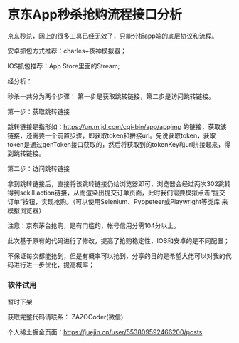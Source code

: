# 京东App秒杀抢购流程接口分析

京东秒杀，网上的很多工具已经无效了，只能分析app端的底层协议和流程。

安卓抓包方式推荐：charles+夜神模拟器；

IOS抓包推荐：App Store里面的Stream;

经分析：

秒杀一共分为两个步骤： 第一步是获取跳转链接，第二步是访问跳转链接。

第一步：获取跳转链接

跳转链接是指形如：https://un.m.jd.com/cgi-bin/app/appjmp 的链接，获取该链接，还需要一个前置步骤，即获取token和拼接url。先说获取token，获取token是通过genToken接口获取的，然后将获取到的tokenKey和url拼接起来，得到跳转链接。

第二步：访问跳转链接

拿到跳转链接后，直接将该跳转链接仍给浏览器即可，浏览器会经过两次302跳转得到sekill.action链接，从而渲染出提交订单页面，此时我们需要模拟点击“提交订单”按钮，实现抢购。（可以使用Selenium、Pyppeteer或Playwright等类库 来模拟浏览器）


注意：京东茅台抢购，是有门槛的，帐号信用分需104分以上。

此次基于原有的代码进行了修改，提高了抢购稳定性，IOS和安卓的是不同配置；

不保证每次都能抢到，但是有概率可以抢到，分享的目的是希望大佬可以对我的代码进行进一步优化，提高概率；

### 软件试用

暂时下架


获取完整代码请联系： ZAZOCoder(微信)

个人稀土掘金页面：https://juejin.cn/user/553809592466200/posts



